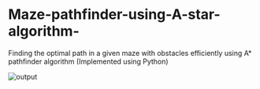 # Maze-pathfinder-using-A-star-algorithm-
Finding the optimal path in a given maze with obstacles efficiently using A* pathfinder algorithm  (Implemented using Python)

![output](https://user-images.githubusercontent.com/49844601/123510061-ff347b00-d696-11eb-920a-1dd74774de4a.png)

